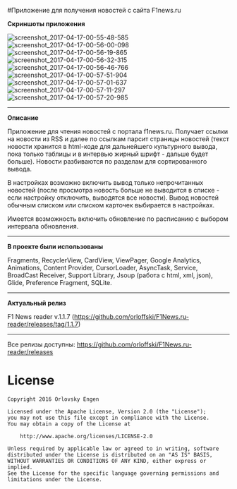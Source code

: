 #Приложение для получения новостей с сайта F1news.ru

<b>Скриншоты приложения</b>

![screenshot_2017-04-17-00-55-48-585](https://cloud.githubusercontent.com/assets/12079742/25074651/4f4178e6-2309-11e7-934d-b087a8d733aa.jpeg)
![screenshot_2017-04-17-00-56-00-098](https://cloud.githubusercontent.com/assets/12079742/25074653/4f499e7c-2309-11e7-9907-d18a842ba1b8.jpeg)
![screenshot_2017-04-17-00-56-19-865](https://cloud.githubusercontent.com/assets/12079742/25074652/4f467832-2309-11e7-88c3-e8fec3febc25.jpeg)
![screenshot_2017-04-17-00-56-32-315](https://cloud.githubusercontent.com/assets/12079742/25074654/4f4e9eb8-2309-11e7-9550-eddcd2bca6e7.jpeg)
![screenshot_2017-04-17-00-56-46-766](https://cloud.githubusercontent.com/assets/12079742/25074655/4f51f40a-2309-11e7-9017-e07c493f7e6d.jpeg)
![screenshot_2017-04-17-00-57-51-904](https://cloud.githubusercontent.com/assets/12079742/25074656/4f55a6ae-2309-11e7-9143-89357474c7b1.jpeg)
![screenshot_2017-04-17-00-57-01-637](https://cloud.githubusercontent.com/assets/12079742/25074662/6b5a1d30-2309-11e7-9d22-565b27b0c7d9.jpeg)
![screenshot_2017-04-17-00-57-11-297](https://cloud.githubusercontent.com/assets/12079742/25074663/6b5de1e0-2309-11e7-89af-8e969bd7b578.jpeg)
![screenshot_2017-04-17-00-57-20-985](https://cloud.githubusercontent.com/assets/12079742/25074664/6b613eee-2309-11e7-8cfd-eae5bc937d90.jpeg)

***
<b>Описание</b>

Приложение для чтения новостей с портала f1news.ru. Получает ссылки на новости из RSS и далее по ссылкам парсит страницы новостей (текст новости хранится в html-коде для дальнейшего культурного вывода, пока только таблицы и в интервью жирный шрифт - дальше будет больше). Новости разбиваются по разделам для сортированного вывода. 

В настройках возможно включить вывод только непрочитанных новостей (после просмотра новость больше не выводится в списке - если настройку отключить, выводятся все новости). Вывод новостей обычным списком или списком карточек выбирается в настройках.

Имеется возможность включить обновление по расписанию с выбором интервала обновления.

***
<b>В проекте были использованы</b>

Fragments, RecyclerView, CardView, ViewPager, Google Analytics, Animations, Content Provider, CursorLoader, AsyncTask, Service, BroadCast Receiver, Support Library, Jsoup (работа с html, xml, json), Glide, Preference Fragment, SQLite.

***
<b>Актуальный релиз</b>

F1 News reader v.1.1.7 (https://github.com/orloffski/F1News.ru-reader/releases/tag/1.1.7)

***
Все релизы доступны: https://github.com/orloffski/F1News.ru-reader/releases

# License
	Copyright 2016 Orlovsky Engen

	Licensed under the Apache License, Version 2.0 (the "License");
	you may not use this file except in compliance with the License.
	You may obtain a copy of the License at

		http://www.apache.org/licenses/LICENSE-2.0

	Unless required by applicable law or agreed to in writing, software
	distributed under the License is distributed on an "AS IS" BASIS,
	WITHOUT WARRANTIES OR CONDITIONS OF ANY KIND, either express or implied.
	See the License for the specific language governing permissions and
	limitations under the License.
